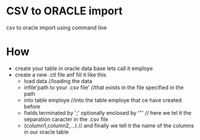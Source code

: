 # CSV to ORACLE import
csv to oracle import using command line

# How
  - create your table in oracle data base lets call it employe
  - create a new .ctl file anf fill it like this 
    - load data                       //loading the data
    - infile'path to your .csv file'  //that exists in the file specified in the path
    - into table employe              //into the table employe that ce have created before
    - fields terminated by ';' optionally enclosed by '"' // here we tel it the separation caracter in the .csv file
    - (column1,column2,...)    // and finally we tell it the name of the columns in our oracle table 
